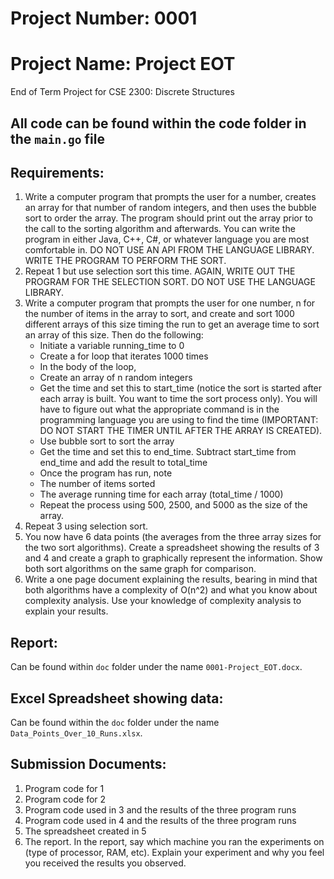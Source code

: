 # Project Number: 0001 #
# Project Name: Project EOT

End of Term Project for CSE 2300: Discrete Structures

## All code can be found within the code folder in the `main.go` file ##

## Requirements: ##
1. Write a computer program that prompts the user for a number, creates an array for that number of random integers, and then uses the bubble sort to order the array. The program should print out the array prior to the call to the sorting algorithm and afterwards. You can write the program in either Java, C++, C#, or whatever language you are most comfortable in. DO NOT USE AN API FROM THE LANGUAGE LIBRARY. WRITE THE PROGRAM TO PERFORM THE SORT.
2. Repeat 1 but use selection sort this time. AGAIN, WRITE OUT THE PROGRAM FOR THE SELECTION SORT. DO NOT USE THE LANGUAGE LIBRARY.
3. Write a computer program that prompts the user for one number, n for the number of items in the array to sort, and create and sort 1000 different arrays of this size timing the run to get an average time to sort an array of this size. Then do the following:
	* Initiate a variable running_time to 0
	* Create a for loop that iterates 1000 times
	* In the body of the loop,
	* Create an array of n random integers
	* Get the time and set this to start_time (notice the sort is started after each array is built. You want to time the sort process only). You will have to figure out what the appropriate command is in the programming language you are using to find the time (IMPORTANT: DO NOT START THE TIMER UNTIL AFTER THE ARRAY IS CREATED).
	* Use bubble sort to sort the array
	* Get the time and set this to end_time. Subtract start_time from end_time and add the result to total_time
	* Once the program has run, note
	* The number of items sorted
	* The average running time for each array (total_time / 1000)
	* Repeat the process using 500, 2500, and 5000 as the size of the array.
4. Repeat 3 using selection sort.
5. You now have 6 data points (the averages from the three array sizes for the two sort algorithms). Create a spreadsheet showing the results of 3 and 4 and create a graph to graphically represent the information. Show both sort algorithms on the same graph for comparison.
6. Write a one page document explaining the results, bearing in mind that both algorithms have a complexity of O(n^2) and what you know about complexity analysis. Use your knowledge of complexity analysis to explain your results.

## Report: ##
Can be found within `doc` folder under the name `0001-Project_EOT.docx`.

## Excel Spreadsheet showing data: ##
Can be found within the `doc` folder under the name `Data_Points_Over_10_Runs.xlsx`.

## Submission Documents: ##
1. Program code for 1 
2. Program code for 2 
3. Program code used in 3 and the results of the three program runs 
4. Program code used in 4 and the results of the three program runs
5. The spreadsheet created in 5 
6. The report. In the report, say which machine you ran the experiments on (type of processor, RAM, etc). Explain your experiment and why you feel you received the results you observed.